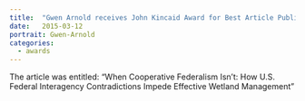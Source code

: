 ```yaml
---
title:  "Gwen Arnold receives John Kincaid Award for Best Article Published in Publius"
date:   2015-03-12
portrait: Gwen-Arnold
categories:
  - awards
---
```

The article was entitled: “When Cooperative Federalism Isn’t: How U.S. Federal Interagency Contradictions Impede Effective Wetland Management”
